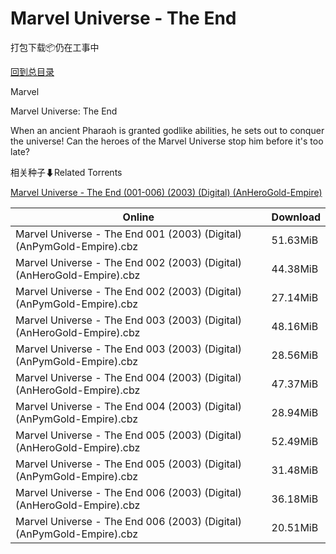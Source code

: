 # Marvel Universe - The End

打包下载📦仍在工事中

[回到总目录](/Catalogs.md)

Marvel

Marvel Universe: The End

When an ancient Pharaoh is granted godlike abilities, he sets out to conquer the universe! Can the heroes of the Marvel Universe stop him before it's too late?





相关种子⬇Related Torrents

[Marvel Universe - The End (001-006) (2003) (Digital) (AnHeroGold-Empire)](https://github.com/alicewish/markdown/blob/master/torrent/Marvel-Universe---The-End--001-006---2003---Digital---AnHeroGold-Empire.md)

Online | Download
--- | ---
Marvel Universe - The End 001 (2003) (Digital) (AnPymGold-Empire).cbz | 51.63MiB
Marvel Universe - The End 002 (2003) (Digital) (AnHeroGold-Empire).cbz | 44.38MiB
Marvel Universe - The End 002 (2003) (Digital) (AnPymGold-Empire).cbz | 27.14MiB
Marvel Universe - The End 003 (2003) (Digital) (AnHeroGold-Empire).cbz | 48.16MiB
Marvel Universe - The End 003 (2003) (Digital) (AnPymGold-Empire).cbz | 28.56MiB
Marvel Universe - The End 004 (2003) (Digital) (AnHeroGold-Empire).cbz | 47.37MiB
Marvel Universe - The End 004 (2003) (Digital) (AnPymGold-Empire).cbz | 28.94MiB
Marvel Universe - The End 005 (2003) (Digital) (AnHeroGold-Empire).cbz | 52.49MiB
Marvel Universe - The End 005 (2003) (Digital) (AnPymGold-Empire).cbz | 31.48MiB
Marvel Universe - The End 006 (2003) (Digital) (AnHeroGold-Empire).cbz | 36.18MiB
Marvel Universe - The End 006 (2003) (Digital) (AnPymGold-Empire).cbz | 20.51MiB